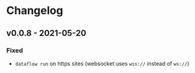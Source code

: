 # Changelog

## v0.0.8 - 2021-05-20

### Fixed

- `dataflow run` on https sites (websocket uses `wss://` instead of `ws://`)

